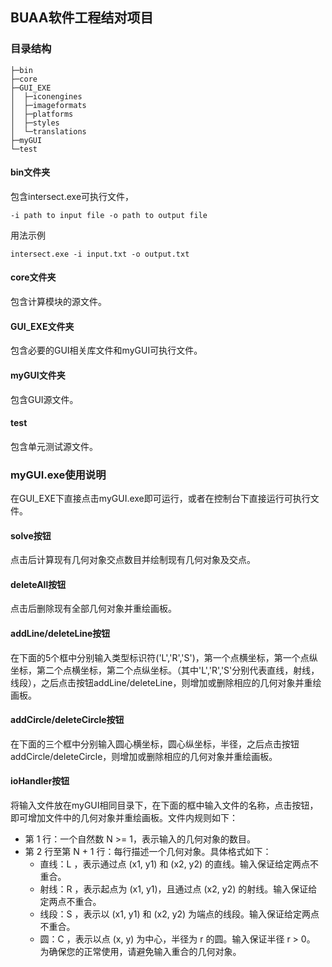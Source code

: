 ## BUAA软件工程结对项目
### 目录结构
```
├─bin
├─core
├─GUI_EXE
│  ├─iconengines
│  ├─imageformats
│  ├─platforms
│  ├─styles
│  └─translations
├─myGUI
└─test
```
#### bin文件夹

包含intersect.exe可执行文件，
```
-i path to input file -o path to output file
```
用法示例
```
intersect.exe -i input.txt -o output.txt
```
#### core文件夹
包含计算模块的源文件。
#### GUI_EXE文件夹
包含必要的GUI相关库文件和myGUI可执行文件。
#### myGUI文件夹
包含GUI源文件。
#### test
包含单元测试源文件。
### myGUI.exe使用说明
在GUI_EXE下直接点击myGUI.exe即可运行，或者在控制台下直接运行可执行文件。
#### solve按钮
点击后计算现有几何对象交点数目并绘制现有几何对象及交点。
#### deleteAll按钮
点击后删除现有全部几何对象并重绘画板。
#### addLine/deleteLine按钮
在下面的5个框中分别输入类型标识符('L','R','S')，第一个点横坐标，第一个点纵坐标，第二个点横坐标，第二个点纵坐标。（其中'L','R','S'分别代表直线，射线，线段），之后点击按钮addLine/deleteLine，则增加或删除相应的几何对象并重绘画板。
#### addCircle/deleteCircle按钮
在下面的三个框中分别输入圆心横坐标，圆心纵坐标，半径，之后点击按钮addCircle/deleteCircle，则增加或删除相应的几何对象并重绘画板。
#### ioHandler按钮
将输入文件放在myGUI相同目录下，在下面的框中输入文件的名称，点击按钮，即可增加文件中的几何对象并重绘画板。文件内规则如下：
- 第 1 行：一个自然数 N >= 1，表示输入的几何对象的数目。
- 第 2 行至第 N + 1 行：每行描述一个几何对象。具体格式如下：
    - 直线：L <x1> <y1> <x2> <y2>，表示通过点 (x1, y1) 和 (x2, y2) 的直线。输入保证给定两点不重合。
    - 射线：R <x1> <y1> <x2> <y2>，表示起点为 (x1, y1)，且通过点 (x2, y2) 的射线。输入保证给定两点不重合。
    - 线段：S <x1> <y1> <x2> <y2>，表示以 (x1, y1) 和 (x2, y2) 为端点的线段。输入保证给定两点不重合。
    - 圆：C <x> <y> <r>，表示以点 (x, y) 为中心，半径为 r 的圆。输入保证半径 r > 0。
为确保您的正常使用，请避免输入重合的几何对象。
